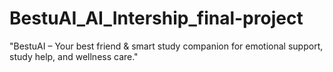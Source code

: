 # BestuAI_AI_Intership_final-project
"BestuAI – Your best friend &amp; smart study companion for emotional support, study help, and wellness care."
